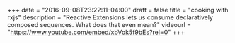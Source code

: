+++
date = "2016-09-08T23:22:11-04:00"
draft = false
title = "cooking with rxjs"
description = "Reactive Extensions lets us consume declaratively composed sequences. What does that even mean?"
videourl = "https://www.youtube.com/embed/xbVok5f9bEs?rel=0"
+++


